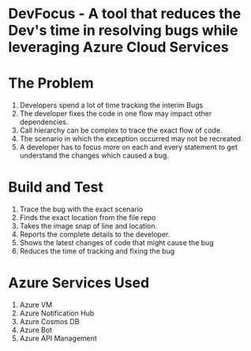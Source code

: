 # DevFocus - A tool that reduces the Dev's time in resolving bugs while leveraging Azure Cloud Services 


# The Problem
1. Developers spend a lot of time tracking the interim Bugs
2. The developer fixes the code in one flow may impact other dependencies.
3. Call hierarchy can be complex to trace the exact flow of code.
4. The scenario in which the exception occurred may not be recreated.
5. A developer has to focus more on each and every statement to get understand the changes which caused a bug.

# Build and Test
1. Trace the bug with the exact scenario
2. Finds the exact location from the file repo
3. Takes the image snap of line and location.
4. Reports the complete details to the developer.
5. Shows the latest changes of code that might cause the bug
6. Reduces the time of tracking  and fixing the bug

# Azure Services Used
1. Azure VM
2. Azure Notification Hub
3. Azure Cosmos DB
4. Azure Bot
5. Azure API Management
